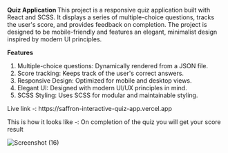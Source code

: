 <b>Quiz Application </b>
This project is a responsive quiz application built with React and SCSS. It displays a series of multiple-choice questions, tracks the user's score, and provides feedback on completion. The project is designed to be mobile-friendly and features an elegant, minimalist design inspired by modern UI principles.

<b>Features </b>
<ol>
<li>Multiple-choice questions: Dynamically rendered from a JSON file.</li>
<li>Score tracking: Keeps track of the user's correct answers.</li>
<li>Responsive Design: Optimized for mobile and desktop views.</li>
<li>Elegant UI: Designed with modern UI/UX principles in mind.</li>
<li>SCSS Styling: Uses SCSS for modular and maintainable styling.</li>
</ol>

<p style="color: #rrggbb">Live link -: https://saffron-interactive-quiz-app.vercel.app </p>

This is how it looks like -:
On completion of the quiz you will get your score result

![Screenshot (16)](https://github.com/user-attachments/assets/d60b9449-2656-491a-9c85-c5fe0bc7be7c)
